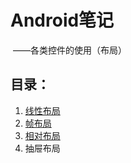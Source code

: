 # Android笔记

​				——各类控件的使用（布局）

## 目录：

1. [线性布局](各类控件用法及布局-布局目录/各类控件用法及布局-布局目录-线性布局.html)
2. [帧布局](各类控件用法及布局-布局目录/各类控件用法及布局-布局目录-帧布局.html)
3. [相对布局](各类控件用法及布局-布局目录/各类控件用法及布局-布局目录-相对布局.html)
4. 抽屉布局

